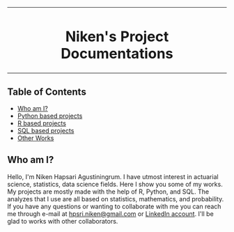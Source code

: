 <table align="center">
<tr>
<td align="center" width="9999">
  
# Niken's Project Documentations
  
</td>
</tr>
</table>

## Table of Contents
  * [Who am I?](##who-am-i?)
  * [Python based projects](https://github.com/nikenhpsr/projects/tree/main/Python)
  * [R based projects](https://github.com/nikenhpsr/projects/tree/main/Rstudio)
  * [SQL based projects](https://github.com/nikenhpsr/projects/tree/main/SQL)
  * [Other Works](#learning-path-menjadi-data-scientist)
  
## Who am I?

Hello, I'm Niken Hapsari Agustiningrum. I have utmost interest in actuarial science, statistics, data science fields. Here I show you some of my works. My projects are mostly made with the help of R, Python, and SQL. The analyzes that I use are all based on statistics, mathematics, and probability. If you have any questions or wanting to collaborate with me you can reach me through e-mail at [hpsri.niken@gmail.com](mailto:hpsri.niken@gmail.com) or [LinkedIn account](https://www.linkedin.com/in/nikenhapsari/). I'll be glad to works with other collaborators.

<!---
nikenhpsr/nikenhpsr is a ✨ special ✨ repository because its `README.md` (this file) appears on your GitHub profile.
You can click the Preview link to take a look at your changes.
--->
